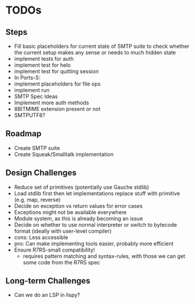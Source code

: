 # TODOs

## Steps
 - Fill basic placeholders for current state of SMTP suite to check whether the current setup makes any sense or needs to much hidden state
  - implement tests for auth
  - implement test for helo
  - implement test for quitting session
 - In Ports-S:
  - implement placeholders for file ops
  - implement run
 - SMTP Spec Ideas
  - Implement more auth methods
  - 8BITMIME extension present or not
  - SMTPUTF8?

## Roadmap
 - Create SMTP suite
 - Create Squeak/Smalltalk implementation

## Design Challenges
 - Reduce set of primitives (potentially use Gauche stdlib)
  - Load stdlib first then let implementations replace stuff with primitive (e.g. map, reverse)
 - Decide on exception vs return values for error cases
  - Exceptions might not be available everywhere
 - Module system, as this is already becoming an issue
 - Decide on whether to use normal interpreter or switch to bytecode format (ideally with user-level compiler)
  - cons: Less accessible
  - pro: Can make implementing tools easier, probably more efficient
 - Ensure R7RS-small compatibility!
    - requires pattern matching and syntax-rules, with those we can get some code from the R7RS spec

## Long-term Challenges
 - Can we do an LSP in lispy?